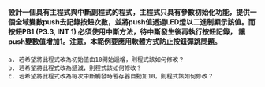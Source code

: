 #### 設計一個具有主程式與中斷副程式的程式，主程式只具有參數初始化功能，提供一個全域變數push去記錄按鈕次數，並將push值透過LED燈以二進制顯示該值。而按鈕PB1 (P3.3, INT 1) 必須使用中斷方法，待中斷發生後再執行按鈕記錄， 讓push變數值增加1。注意，本範例要應用軟體方式防止按鈕彈跳問題。
    a. 若希望將此程式改為初始值由10開始遞增，則程式該如何修改？
    b. 若希望將此程式改為遞減，則程式該如何修改？
    c. 若希望將此程式改為每次中斷觸發時暫存器自動加10，則程式該如何修改？
